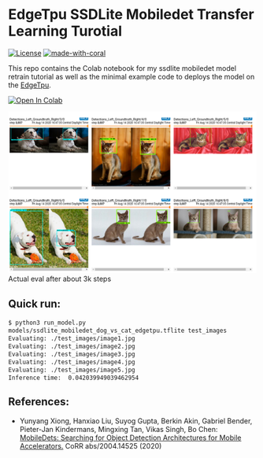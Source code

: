 # EdgeTpu SSDLite Mobiledet Transfer Learning Turotial
[![License](https://img.shields.io/badge/License-Apache%202.0-blue.svg)](https://opensource.org/licenses/Apache-2.0)
[![made-with-coral](https://img.shields.io/badge/Made%20with-Coral-orange)](https://coral.ai/)


This repo contains the Colab notebook for my ssdlite mobiledet model retrain tutorial as well as the minimal example code to deploys the model on the [EdgeTpu](https://coral.ai).

[![Open In Colab](https://colab.research.google.com/assets/colab-badge.svg)](https://colab.research.google.com/github/Namburger/edgetpu-ssdlite-mobiledet-retrain/blob/master/ssdlite_mobiledet_transfer_learning_cat_vs_dog.ipynb)

[<img dth="777" src="https://github.com/Namburger/edgetpu-ssdlite-mobiledet-retrain/blob/master/assets/eval.png">]()
Actual eval after about 3k steps

## Quick run:
```
$ python3 run_model.py models/ssdlite_mobiledet_dog_vs_cat_edgetpu.tflite test_images
Evaluating: ./test_images/image1.jpg
Evaluating: ./test_images/image2.jpg
Evaluating: ./test_images/image3.jpg
Evaluating: ./test_images/image4.jpg
Evaluating: ./test_images/image5.jpg
Inference time:  0.042039949039462954
```

## References:
* Yunyang Xiong, Hanxiao Liu, Suyog Gupta, Berkin Akin, Gabriel Bender, Pieter-Jan Kindermans, Mingxing Tan, Vikas Singh, Bo Chen:
[MobileDets: Searching for Object Detection Architectures for Mobile Accelerators.](https://arxiv.org/abs/2004.14525) CoRR abs/2004.14525 (2020)

